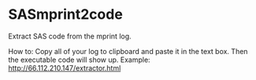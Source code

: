 SASmprint2code
============

Extract SAS code from the mprint log.

How to: Copy all of your log to clipboard and paste it in the text box. Then the executable code will show up.
Example: http://66.112.210.147/extractor.html 
